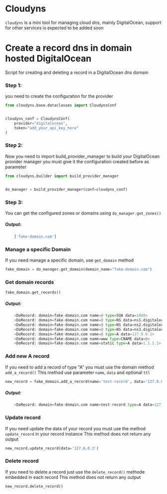# Cloudyns

``cloudyns`` is a mini tool for managing cloud dns, mainly DigitalOcean, support for other services is expected to be added soon

# Create a record dns in domain hosted DigitalOcean

Script for creating and deleting a record in a DigitalOcean dns domain

### Step 1:
you need to create the configuration for the provider

``` Python
from cloudyns.base.dataclasses import CloudynsConf


cloudyns_conf = CloudynsConf(
    provider="digitalocean",
    token="add_your_api_key_here"
)
```

### Step 2:
Now you need to import build_provider_manager to build your DigitalOcean provider manager you must give it the configuration created before as parameter

``` Python
from cloudyns.builder import build_provider_manager


do_manager = build_provider_manager(conf=cloudyns_conf)
```

### Step 3:
You can get the configured zones or domains using `do_manager.get_zones()`

##### Output:

``` Python
    ['fake-domain.com']
```

### Manage a specific Domain
If you need manage a specific domain, use ``get_domain`` method

``` Python
fake_domain = do_manager.get_domain(domain_name="fake-domain.com")
```


### Get domain records
`fake_domain.get_records()`

##### Output:

``` Python
	<DoRecord: domain=fake-domain.com name=@ type=SOA data=1800>
	<DoRecord: domain=fake-domain.com name=@ type=NS data=ns1.digitalocean.com>
	<DoRecord: domain=fake-domain.com name=@ type=NS data=ns2.digitalocean.com>
	<DoRecord: domain=fake-domain.com name=@ type=NS data=ns3.digitalocean.com>
	<DoRecord: domain=fake-domain.com name=@ type=A data=127.0.0.1>
	<DoRecord: domain=fake-domain.com name=www type=CNAME data=@>
	<DoRecord: domain=fake-domain.com name=static type=A data=1.1.1.1>
```

### Add new A record
If you need to add a record of type "A" you must use the domain method `add_a_record()`
This method use parameter ``name``, ``data`` and optional ``ttl``

``` Python
new_record = fake_domain.add_a_record(name='test-record', data='127.0.0.2')
```

##### Output:

``` Python
	<DoRecord: domain=fake-domain.com name=test-record type=A data=127.0.0.2>
```

### Update record
If you need update the data of your record you must use the method `update_record` in your record instance
This method does not return any output
``` Python
new_record.update_record(data='127.0.0.3')
```

### Delete record
If you need to delete a record just use the ``delete_record()`` methode embedded in each record
This method does not return any output

``` Python
new_record.delete_record()
```
